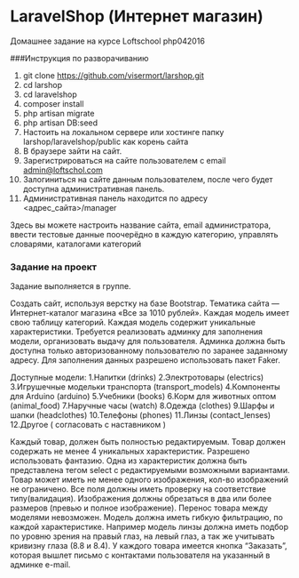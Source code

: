 # LaravelShop (Интернет магазин)

Домашнее задание на курсе Loftschool php042016

###Инструкция по разворачиванию

1. git clone https://github.com/visermort/larshop.git
2. cd larshop
3. cd laravelshop
4. composer install
5. php artisan migrate
6. php artisan DB:seed
7. Настоить на локальном сервере или хостинге папку larshop/laravelshop/public как корень сайта
8. В браузере зайти на сайт.
9. Зарегистрироваться на сайте пользователем с email admin@loftschol.com
10. Залогиниться на сайте данным пользователем, после чего будет доступна административная панель.
11. Административная панель находится по адресу <адрес_сайта>/manager

Здесь вы можете настроить название сайта, email администратора, ввести тестовые данные поочерёдно в каждую категорию, управлять словарями, каталогами категорий


### Задание на проект

Задание выполняется в группе.

Создать сайт, используя верстку на базе Bootstrap.
Тематика сайта — Интернет-каталог магазина «Все за 1010 рублей».
Каждая модель имеет свою таблицу  категорий. Каждая модель содержит уникальные характеристики.
Требуется реализовать админку для заполнения модели, организовать выдачу для пользователя.
Aдминка должна быть доступна только авторизованному пользователю по заранее заданному адресу.
Для заполнения данных разрешено использовать пакет Faker.

Доступные модели:
1.Напитки (drinks)
2.Электротовары (electrics)
3.Игрушечные 	модельки транспорта (transport_models)
4.Компоненты 	для Arduino (arduino)
5.Учебники (books)
6.Корм для животных оптом (animal_food)
7.Наручные часы (watch)
8.Одежда (clothes)
9.Шарфы и шапки (headclothes)
10.Телефоны (phones)
11.Линзы 	(contact_lenses)
12.Другое ( согласовать с наставником )


Каждый товар, должен быть полностью редактируемым.
Товар должен содержать не менее 4 уникальных характеристик.
Разрешено использовать фантазию.
Одна из характеристик должна быть представлена тегом select с редактируемыми возможными вариантами.
Товар может иметь не менее одного изображения, кол-во изображений не ограничено.
Все поля должны иметь проверку на соответствие типу(валидация).
Изображения должны обрезаться в два или более размеров (превью и полное изображение).
Перенос товара между моделями невозможен. Модель должна иметь гибкую фильтрацию, по каждой характеристике.
Например модель линзы должна иметь подбор по уровню зрения на правый глаз, на левый глаз, а так же учитывать кривизну глаза (8.8 и 8.4).
У каждого товара имеется кнопка “Заказать”, которая вышлет письмо с контактами пользователя на указанный в админке e-mail.